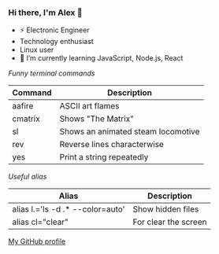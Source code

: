 ### Hi there, I'm Alex 👋

- ⚡ Electronic Engineer
- Technology enthusiast
- Linux user
- 🌱 I’m currently learning JavaScript, Node.js, React

*Funny terminal commands*

Command    |Description                        |
-----------|-----------------------------------|
aafire     | ASCII art flames                  |
cmatrix    | Shows "The Matrix"                |
sl         | Shows an animated steam locomotive|
rev        | Reverse lines characterwise       |
yes        | Print a string repeatedly         |

*Useful alias*

Alias                           |Description          |
--------------------------------|---------------------|
alias l.='ls -d .* --color=auto'|Show hidden files    |
alias cl="clear"                | For clear the screen|


[My GitHub profile](https://github.com/alex-aponte)
